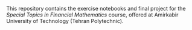 This repository contains the exercise notebooks and final project for the *Special Topics in Financial Mathematics* course, offered at Amirkabir University of Technology (Tehran Polytechnic).
